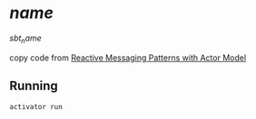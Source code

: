 # $name$

$sbt_name$

copy code from [Reactive Messaging Patterns with Actor Model](https://www.amazon.co.jp/dp/B011S8YC5G)

## Running

    activator run


